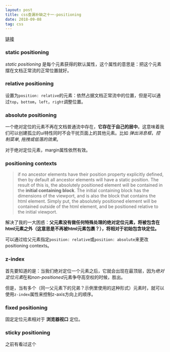 ```yaml
---
layout: post
title: css查漏补缺之十一-positioning
date: 2018-09-08
tag: css
---
```


[链接](https://developer.mozilla.org/en-US/docs/Learn/CSS/CSS_layout/Positioning)

### static positioning

*static positioning* 是每个元素获得的默认属性，这个属性的意思是：把这个元素摆在文档正常流的正常位置就好。

### relative positioning

设置为`position: relative`的元素：依然占据文档正常流中的位置，但是可以通过`top`，`bottom`，`left`，`right`调整位置。

<!-- more -->

### absolute positioning

一个绝对定位的元素不再在文档普通流中存在，**它存在于自己的层中**。这意味着我们可以创建孤立的ui特性同时不会干扰页面上的其他元素。比如 *弹出消息框*，*控制菜单*, *拖拽或低落的效果*。

对于绝对定位元素，margin属性依然有效。

### positioning contexts

>if no ancestor elements have their position property explicitly defined, then by default all ancestor elements will have a static position. The result of this is, the absolutely positioned element will be contained in the **initial containing block**. The initial containing block has the dimensions of the viewport, and is also the block that contains the html element. Simply put, the absolutely positioned element will be contained outside of the html element, and be positioned relative to the initial viewport.

解决了我的一大困惑：**父元素没有做任何特殊处理的绝对定位元素，将被包含在html元素之外（这意思是不再被html元素包裹？），将相对于初始包含块定位。**

可以通过给父元素指定`position: relative`或`position: absolute`来更改positioning contexts。

### z-index

首先要知道的是：当我们绝对定位一个元素之后，它就会出现在最顶层，因为*绝对定位元素*在和*non-positioned*元素争夺高空权的时候，胜出。

但是，当有多个（同一父元素下的兄弟？示例里使用的这种形式）元素时，就可以使用`z-index`属性来控制z-axis方向上的顺序。

### fixed positioning

固定定位元素相对于 **浏览器视口** 定位。

### sticky positioning

之前有看过这个